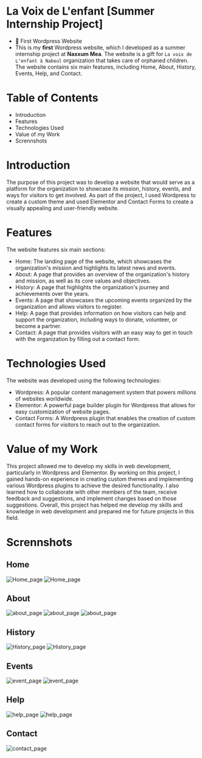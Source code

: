 # La Voix de L'enfant [Summer Internship Project]
- 👀 First Wordpress Website 
- This is my **first** Wordpress website, which I developed as a summer internship project at **Naxxum Mea**. The website is a gift for `La voix de L'enfant à Nabeul` organization that takes care of orphaned children. The website contains six main features, including Home, About, History, Events, Help, and Contact.

# Table of Contents
- Introduction
- Features
- Technologies Used
- Value of my Work
- Scrennshots

# Introduction
The purpose of this project was to develop a website that would serve as a platform for the organization to showcase its mission, history, events, and ways for visitors to get involved. As part of the project, I used Wordpress to create a custom theme and used Elementor and Contact Forms to create a visually appealing and user-friendly website.

# Features
The website features six main sections:
- Home: The landing page of the website, which showcases the organization's mission and highlights its latest news and events.
- About: A page that provides an overview of the organization's history and mission, as well as its core values and objectives.
- History: A page that highlights the organization's journey and achievements over the years.
- Events: A page that showcases the upcoming events organized by the organization and allows visitors to register.
- Help: A page that provides information on how visitors can help and support the organization, including ways to donate, volunteer, or become a partner.
- Contact: A page that provides visitors with an easy way to get in touch with the organization by filling out a contact form.

# Technologies Used
The website was developed using the following technologies:

- Wordpress: A popular content management system that powers millions of websites worldwide.
- Elementor: A powerful page builder plugin for Wordpress that allows for easy customization of website pages.
- Contact Forms: A Wordpress plugin that enables the creation of custom contact forms for visitors to reach out to the organization.

# Value of my Work
This project allowed me to develop my skills in web development, particularly in Wordpress and Elementor. By working on this project, I gained hands-on experience in creating custom themes and implementing various Wordpress plugins to achieve the desired functionality. I also learned how to collaborate with other members of the team, receive feedback and suggestions, and implement changes based on those suggestions. Overall, this project has helped me develop my skills and knowledge in web development and prepared me for future projects in this field.

# Scrennshots

## Home 
<div class="gallery">
    <img src="https://github.com/feriel214/La-Voix-De-L-enfant/blob/main/assets/1.PNG" alt="Home_page" > 
   <img src="https://github.com/feriel214/La-Voix-De-L-enfant/blob/main/assets/5.PNG" alt="Home_page" > 
</div>

## About
<div class="gallery">
    <img src="https://github.com/feriel214/La-Voix-De-L-enfant/blob/main/assets/2.PNG" alt="about_page" >
    <img src="https://github.com/feriel214/La-Voix-De-L-enfant/blob/main/assets/3.PNG" alt="about_page" >
    <img src="https://github.com/feriel214/La-Voix-De-L-enfant/blob/main/assets/4.PNG" alt="about_page" >
</div>

##  History
<div class="gallery">
    <img src="https://github.com/feriel214/La-Voix-De-L-enfant/blob/main/assets/6.PNG" alt="History_page" >
    <img src="https://github.com/feriel214/La-Voix-De-L-enfant/blob/main/assets/7.PNG" alt="History_page" >
</div>

## Events
<div class="gallery">
    <img src="https://github.com/feriel214/La-Voix-De-L-enfant/blob/main/assets/8.PNG" alt="event_page" >
    <img src="https://github.com/feriel214/La-Voix-De-L-enfant/blob/main/assets/9.PNG" alt="event_page" >
</div>

## Help 
<div class="gallery">
    <img src="https://github.com/feriel214/La-Voix-De-L-enfant/blob/main/assets/10.PNG" alt="help_page" >
    <img src="https://github.com/feriel214/La-Voix-De-L-enfant/blob/main/assets/11.PNG" alt="help_page" >
</div>

## Contact
<div class="gallery">
    <img src="https://github.com/feriel214/La-Voix-De-L-enfant/blob/main/assets/12.PNG" alt="contact_page" >
</div>
